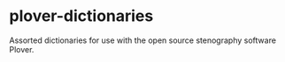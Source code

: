 # plover-dictionaries
Assorted dictionaries for use with the open source stenography software Plover. 

